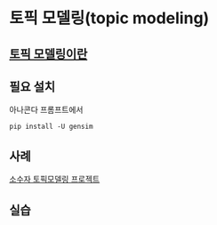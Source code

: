 # 토픽 모델링(topic modeling)

## [토픽 모델링이란](https://wikidocs.net/30707)

## 필요 설치
아나콘다 프롬프트에서 
```
pip install -U gensim
```

## 사례 
[소수자 토픽모델링 프로젝트](https://github.com/FifthSaint/NewsTextMining201903)


## 실습
